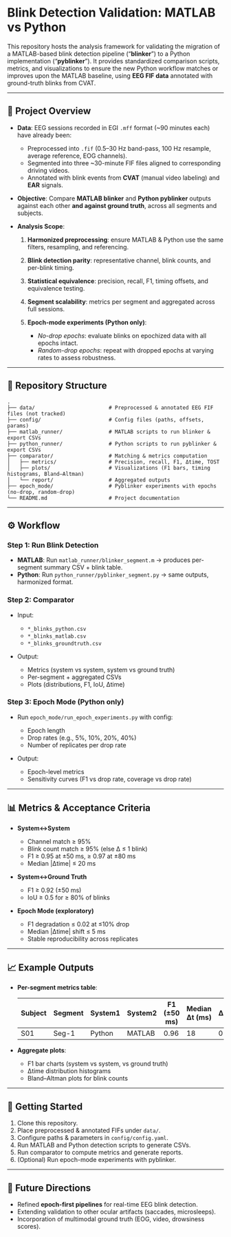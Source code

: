 # Blink Detection Validation: MATLAB vs Python

This repository hosts the analysis framework for validating the migration of a MATLAB-based blink detection pipeline (“**blinker**”) to a Python implementation (“**pyblinker**”). It provides standardized comparison scripts, metrics, and visualizations to ensure the new Python workflow matches or improves upon the MATLAB baseline, using **EEG FIF data** annotated with ground-truth blinks from CVAT.

---

## 📌 Project Overview

* **Data**: EEG sessions recorded in EGI `.mff` format (\~90 minutes each) have already been:

  * Preprocessed into `.fif` (0.5–30 Hz band-pass, 100 Hz resample, average reference, EOG channels).
  * Segmented into three \~30-minute FIF files aligned to corresponding driving videos.
  * Annotated with blink events from **CVAT** (manual video labeling) and **EAR** signals.

* **Objective**: Compare **MATLAB blinker** and **Python pyblinker** outputs against each other **and against ground truth**, across all segments and subjects.

* **Analysis Scope**:

  1. **Harmonized preprocessing**: ensure MATLAB & Python use the same filters, resampling, and referencing.
  2. **Blink detection parity**: representative channel, blink counts, and per-blink timing.
  3. **Statistical equivalence**: precision, recall, F1, timing offsets, and equivalence testing.
  4. **Segment scalability**: metrics per segment and aggregated across full sessions.
  5. **Epoch-mode experiments (Python only)**:

     * *No-drop epochs*: evaluate blinks on epochized data with all epochs intact.
     * *Random-drop epochs*: repeat with dropped epochs at varying rates to assess robustness.

---

## 📂 Repository Structure

```
.
├── data/                        # Preprocessed & annotated EEG FIF files (not tracked)
├── config/                      # Config files (paths, offsets, params)
├── matlab_runner/               # MATLAB scripts to run blinker & export CSVs
├── python_runner/               # Python scripts to run pyblinker & export CSVs
├── comparator/                  # Matching & metrics computation
│   ├── metrics/                 # Precision, recall, F1, Δtime, TOST
│   ├── plots/                   # Visualizations (F1 bars, timing histograms, Bland–Altman)
│   └── report/                  # Aggregated outputs
├── epoch_mode/                  # Pyblinker experiments with epochs (no-drop, random-drop)
└── README.md                    # Project documentation
```

---

## ⚙️ Workflow

### Step 1: Run Blink Detection

* **MATLAB**: Run `matlab_runner/blinker_segment.m` → produces per-segment summary CSV + blink table.
* **Python**: Run `python_runner/pyblinker_segment.py` → same outputs, harmonized format.

### Step 2: Comparator

* Input:

  * `*_blinks_python.csv`
  * `*_blinks_matlab.csv`
  * `*_blinks_groundtruth.csv`
* Output:

  * Metrics (system vs system, system vs ground truth)
  * Per-segment + aggregated CSVs
  * Plots (distributions, F1, IoU, Δtime)

### Step 3: Epoch Mode (Python only)

* Run `epoch_mode/run_epoch_experiments.py` with config:

  * Epoch length
  * Drop rates (e.g., 5%, 10%, 20%, 40%)
  * Number of replicates per drop rate
* Output:

  * Epoch-level metrics
  * Sensitivity curves (F1 vs drop rate, coverage vs drop rate)

---

## 📊 Metrics & Acceptance Criteria

* **System↔System**

  * Channel match ≥ 95%
  * Blink count match ≥ 95% (else Δ ≤ 1 blink)
  * F1 ≥ 0.95 at ±50 ms, ≥ 0.97 at ±80 ms
  * Median |Δtime| ≤ 20 ms

* **System↔Ground Truth**

  * F1 ≥ 0.92 (±50 ms)
  * IoU ≥ 0.5 for ≥ 80% of blinks

* **Epoch Mode (exploratory)**

  * F1 degradation ≤ 0.02 at ≤10% drop
  * Median |Δtime| shift ≤ 5 ms
  * Stable reproducibility across replicates

---

## 📈 Example Outputs

* **Per-segment metrics table**:

  | Subject | Segment | System1 | System2 | F1 (±50 ms) | Median Δt (ms) | ΔCount |
  | ------- | ------- | ------- | ------- | ----------- | -------------- | ------ |
  | S01     | Seg-1   | Python  | MATLAB  | 0.96        | 18             | 0      |

* **Aggregate plots**:

  * F1 bar charts (system vs system, vs ground truth)
  * Δtime distribution histograms
  * Bland–Altman plots for blink counts

---

## 🚀 Getting Started

1. Clone this repository.
2. Place preprocessed & annotated FIFs under `data/`.
3. Configure paths & parameters in `config/config.yaml`.
4. Run MATLAB and Python detection scripts to generate CSVs.
5. Run comparator to compute metrics and generate reports.
6. (Optional) Run epoch-mode experiments with pyblinker.

---

## 🔬 Future Directions

* Refined **epoch-first pipelines** for real-time EEG blink detection.
* Extending validation to other ocular artifacts (saccades, microsleeps).
* Incorporation of multimodal ground truth (EOG, video, drowsiness scores).

